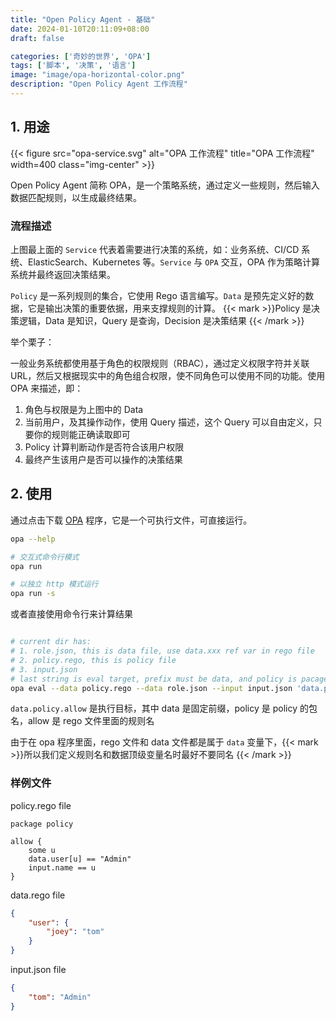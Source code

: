 ```yaml
---
title: "Open Policy Agent - 基础"
date: 2024-01-10T20:11:09+08:00
draft: false

categories: ['奇妙的世界', 'OPA']
tags: ['脚本', '决策', '语言']
image: "image/opa-horizontal-color.png"
description: "Open Policy Agent 工作流程"
---
```


## 1. 用途

{{< figure src="opa-service.svg" alt="OPA 工作流程" title="OPA 工作流程" width=400 class="img-center" >}}

Open Policy Agent 简称 OPA，是一个策略系统，通过定义一些规则，然后输入数据匹配规则，以生成最终结果。

### 流程描述

上图最上面的 `Service` 代表着需要进行决策的系统，如：业务系统、CI/CD 系统、ElasticSearch、Kubernetes 等。`Service` 与 `OPA` 交互，OPA 作为策略计算系统并最终返回决策结果。

`Policy` 是一系列规则的集合，它使用 Rego 语言编写。`Data` 是预先定义好的数据，它是输出决策的重要依据，用来支撑规则的计算。 {{< mark >}}Policy 是决策逻辑，Data 是知识，Query 是查询，Decision 是决策结果 {{< /mark >}}

举个栗子：

一般业务系统都使用基于角色的权限规则（RBAC），通过定义权限字符并关联 URL，然后又根据现实中的角色组合权限，使不同角色可以使用不同的功能。使用 OPA 来描述，即：

1. 角色与权限是为上图中的 Data
2. 当前用户，及其操作动作，使用 Query 描述，这个 Query 可以自由定义，只要你的规则能正确读取即可
3. Policy 计算判断动作是否符合该用户权限
4. 最终产生该用户是否可以操作的决策结果

## 2. 使用

通过点击下载 [OPA](https://github.com/open-policy-agent/opa/releases) 程序，它是一个可执行文件，可直接运行。

```sh
opa --help

# 交互式命令行模式
opa run

# 以独立 http 模式运行
opa run -s

```

或者直接使用命令行来计算结果

```sh

# current dir has:
# 1. role.json, this is data file, use data.xxx ref var in rego file
# 2. policy.rego, this is policy file
# 3. input.json
# last string is eval target, prefix must be data, and policy is pacage, allow is packate rule
opa eval --data policy.rego --data role.json --input input.json 'data.policy.allow'

```

`data.policy.allow` 是执行目标，其中 data 是固定前缀，policy 是 policy 的包名，allow 是 rego 文件里面的规则名

由于在 opa 程序里面，rego 文件和 data 文件都是属于 `data` 变量下，{{< mark >}}所以我们定义规则名和数据顶级变量名时最好不要同名 {{< /mark >}}

### 样例文件

policy.rego file

```rego
package policy

allow {
    some u
    data.user[u] == "Admin"
    input.name == u
}
```

data.rego file

```json
{
    "user": {
        "joey": "tom"
    }
}
```

input.json file

```json
{
    "tom": "Admin"
}
```
